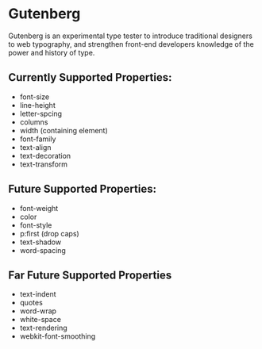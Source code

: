 Gutenberg
=========

Gutenberg is an experimental type tester to introduce traditional designers to web typography, and strengthen front-end developers knowledge of the power and history of type.

## Currently Supported Properties:
- font-size
- line-height
- letter-spcing
- columns
- width (containing element)
- font-family
- text-align
- text-decoration
- text-transform

## Future Supported Properties:
- font-weight
- color
- font-style
- p:first (drop caps)
- text-shadow
- word-spacing


## Far Future Supported Properties
- text-indent
- quotes
- word-wrap
- white-space
- text-rendering
- webkit-font-smoothing